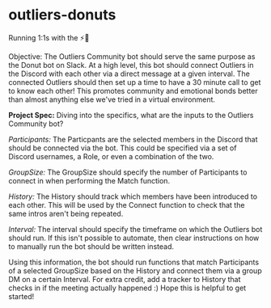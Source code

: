 # outliers-donuts
Running 1:1s with the ⚡️🦎

Objective: 
The Outliers Community bot should serve the same purpose as the Donut bot on Slack. At a high level, this bot should connect Outliers in the Discord with each other via a direct message at a given interval. The connected Outliers should then set up a time to have a 30 minute call to get to know each other! This promotes community and emotional bonds better than almost anything else we've tried in a virtual environment. 

**Project Spec:**
Diving into the specifics, what are the inputs to the Outliers Community bot?

 _Participants:_ The Particpants are the selected members in the Discord that should be connected via the bot. This could be specified via a set of Discord usernames, a Role, or even a combination of the two.

_GroupSize:_ The GroupSize should specify the number of Participants to connect in when performing the Match function.
 
 _History:_ The History should track which members have been introduced to each other. This will be used by the Connect function to check that the same intros aren't being repeated.
 
 _Interval:_ The interval should specify the timeframe on which the Outliers bot should run. If this isn't possible to automate, then clear instructions on how to manually run the bot should be written instead. 

Using this information, the bot should run functions that match Participants of a selected GroupSize based on the History and connect them via a group DM on a certain Interval. For extra credit, add a tracker to History that checks in if the meeting actually happened :) Hope this is helpful to get started! 
